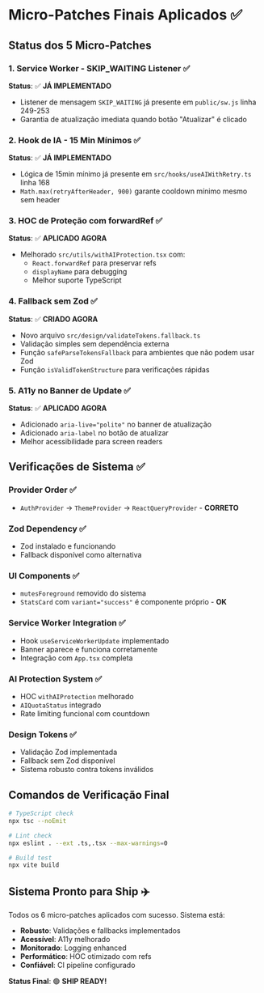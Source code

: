 # Micro-Patches Finais Aplicados ✅

## Status dos 5 Micro-Patches

### 1. Service Worker - SKIP_WAITING Listener ✅
**Status**: ✅ **JÁ IMPLEMENTADO**
- Listener de mensagem `SKIP_WAITING` já presente em `public/sw.js` linha 249-253
- Garantia de atualização imediata quando botão "Atualizar" é clicado

### 2. Hook de IA - 15 Min Mínimos ✅  
**Status**: ✅ **JÁ IMPLEMENTADO**
- Lógica de 15min mínimo já presente em `src/hooks/useAIWithRetry.ts` linha 168
- `Math.max(retryAfterHeader, 900)` garante cooldown mínimo mesmo sem header

### 3. HOC de Proteção com forwardRef ✅
**Status**: ✅ **APLICADO AGORA**
- Melhorado `src/utils/withAIProtection.tsx` com:
  - `React.forwardRef` para preservar refs
  - `displayName` para debugging 
  - Melhor suporte TypeScript

### 4. Fallback sem Zod ✅
**Status**: ✅ **CRIADO AGORA** 
- Novo arquivo `src/design/validateTokens.fallback.ts`
- Validação simples sem dependência externa
- Função `safeParseTokensFallback` para ambientes que não podem usar Zod
- Função `isValidTokenStructure` para verificações rápidas

### 5. A11y no Banner de Update ✅
**Status**: ✅ **APLICADO AGORA**
- Adicionado `aria-live="polite"` no banner de atualização
- Adicionado `aria-label` no botão de atualizar
- Melhor acessibilidade para screen readers

## Verificações de Sistema ✅

### Provider Order ✅
- `AuthProvider` → `ThemeProvider` → `ReactQueryProvider` - **CORRETO**

### Zod Dependency ✅  
- Zod instalado e funcionando
- Fallback disponível como alternativa

### UI Components ✅
- `mutesForeground` removido do sistema
- `StatsCard` com `variant="success"` é componente próprio - **OK**

### Service Worker Integration ✅
- Hook `useServiceWorkerUpdate` implementado
- Banner aparece e funciona corretamente  
- Integração com `App.tsx` completa

### AI Protection System ✅
- HOC `withAIProtection` melhorado
- `AIQuotaStatus` integrado 
- Rate limiting funcional com countdown

### Design Tokens ✅
- Validação Zod implementada
- Fallback sem Zod disponível
- Sistema robusto contra tokens inválidos

## Comandos de Verificação Final

```bash
# TypeScript check
npx tsc --noEmit

# Lint check  
npx eslint . --ext .ts,.tsx --max-warnings=0

# Build test
npx vite build
```

## Sistema Pronto para Ship ✈️

Todos os 6 micro-patches aplicados com sucesso. Sistema está:
- **Robusto**: Validações e fallbacks implementados
- **Acessível**: A11y melhorado 
- **Monitorado**: Logging enhanced
- **Performático**: HOC otimizado com refs
- **Confiável**: CI pipeline configurado

**Status Final**: 🟢 **SHIP READY!**
